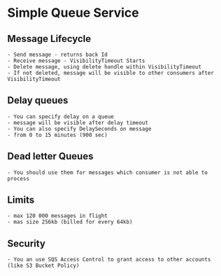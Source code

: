 # Simple Queue Service

## Message Lifecycle
    - Send message - returns back Id
    - Receive message - VisibilityTimeout Starts
    - Delete message, using delete handle within VisibilityTimeout
    - If not deleted, message will be visible to other consumers after VisibilityTimeout

 ## Delay queues
    - You can specify delay on a queue
    - message will be visible after delay timeout
    - You can also specify DelaySeconds on message
    - from 0 to 15 minutes (900 sec)

## Dead letter Queues
    - You should use them for messages which consumer is not able to process

## Limits
    - max 120 000 messages in flight
    - mas size 256kb (billed for every 64kb)

## Security
    - You an use SQS Access Control to grant access to other accounts (like S3 Bucket Policy)